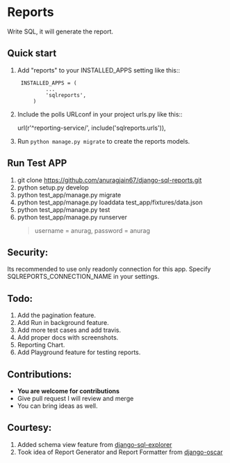 Reports
=====
Write SQL, it will generate the report.

Quick start
-----------

1. Add "reports" to your INSTALLED_APPS setting like this::

        INSTALLED_APPS = (
                ...
                'sqlreports',
            )

2. Include the polls URLconf in your project urls.py like this::

    url(r'^reporting-service/', include('sqlreports.urls')),

3. Run `python manage.py migrate` to create the reports models.

Run Test APP
-----------
1. git clone https://github.com/anuragjain67/django-sql-reports.git
2. python setup.py develop
3. python test_app/manage.py migrate
4. python test_app/manage.py loaddata test_app/fixtures/data.json
5. python test_app/manage.py test
6. python test_app/manage.py runserver
    > username = anurag, password = anurag

Security:
-----------
Its recommended to use only readonly connection for this app.
Specify SQLREPORTS_CONNECTION_NAME in your settings.

Todo:
-----------
1. Add the pagination feature.
2. Add Run in background feature.
3. Add more test cases and add travis. 
4. Add proper docs with screenshots.
5. Reporting Chart.
6. Add Playground feature for testing reports.

Contributions:
-----------
* **You are welcome for contributions**
* Give pull request I will review and merge
* You can bring ideas as well.

Courtesy:
-----------
1. Added schema view feature from [django-sql-explorer](https://github.com/epantry/django-sql-explorer)
2. Took idea of Report Generator and Report Formatter from [django-oscar](https://django-oscar.readthedocs.org)

